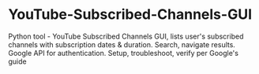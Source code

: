 # YouTube-Subscribed-Channels-GUI
Python tool - YouTube Subscribed Channels GUI, lists user's subscribed channels with subscription dates &amp; duration. Search, navigate results. Google API for authentication. Setup, troubleshoot, verify per Google's guide
